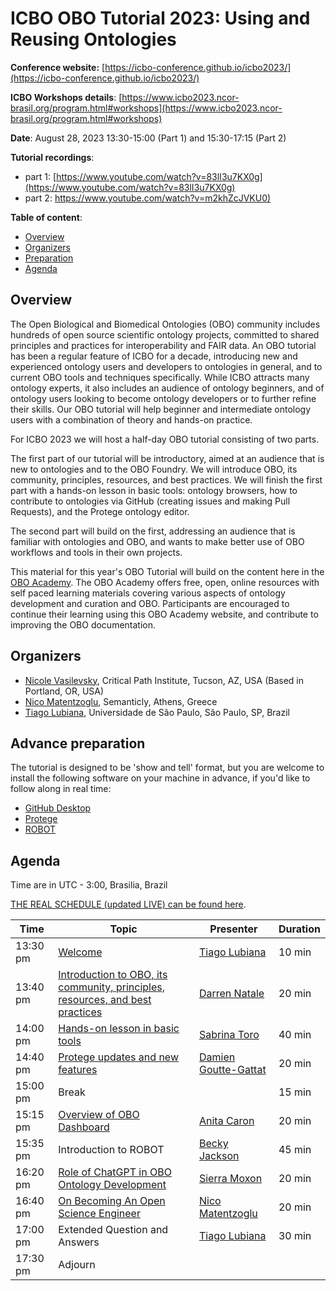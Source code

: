 # ICBO OBO Tutorial 2023: Using and Reusing Ontologies

**Conference website:** [https://icbo-conference.github.io/icbo2023/](https://icbo-conference.github.io/icbo2023/)  

**ICBO Workshops details**: [https://www.icbo2023.ncor-brasil.org/program.html#workshops](https://www.icbo2023.ncor-brasil.org/program.html#workshops)    

**Date**: August 28, 2023 13:30-15:00	(Part 1) and 15:30-17:15 (Part 2) 


**Tutorial recordings**: 

- part 1: [https://www.youtube.com/watch?v=83lI3u7KX0g](https://www.youtube.com/watch?v=83lI3u7KX0g)
- part 2: [https://www.youtube.com/watch?v=m2khZcJVKU0)](https://www.youtube.com/watch?v=m2khZcJVKU0)

**Table of content**: 

- [Overview](#overview)
- [Organizers](#organizers)
- [Preparation](#preparation)
- [Agenda](#agenda)

<a name="overview"></a>

## Overview

The Open Biological and Biomedical Ontologies (OBO) community includes hundreds of open source scientific ontology projects, 
committed to shared principles and practices for interoperability and FAIR data. An OBO tutorial has been a regular feature of ICBO for a decade, introducing new and experienced ontology users and developers to ontologies in general, and to current OBO tools and techniques specifically. While ICBO attracts many ontology experts, it also includes an audience of ontology beginners, and of ontology users looking to become ontology developers or to further refine their skills. Our OBO tutorial will help beginner and intermediate ontology users with a combination of theory and hands-on practice.

For ICBO 2023 we will host a half-day OBO tutorial consisting of two parts.

The first part of our tutorial will be introductory, aimed at an audience that is new to ontologies and to the OBO Foundry. 
We will introduce OBO, its community, principles, resources, and best practices. 
We will finish the first part with a hands-on lesson in basic tools: ontology browsers, how to contribute to ontologies via 
GitHub (creating issues and making Pull Requests), and the Protege ontology editor.

The second part will build on the first, addressing an audience that is familiar with ontologies and OBO, and wants to make better use of 
OBO workflows and tools in their own projects. 

This material for this year's OBO Tutorial will build on the content here in the [OBO Academy](https://oboacademy.github.io/obook/). 
The OBO Academy offers free, open, online resources with self paced learning materials covering various aspects of ontology development and 
curation and OBO. Participants are encouraged to continue their learning using this OBO Academy website, and contribute to improving the 
OBO documentation.

<a name="organizers"></a>

## Organizers

- [Nicole Vasilevsky](https://orcid.org/0000-0001-5208-3432), Critical Path Institute, Tucson, AZ, USA (Based in Portland, OR, USA)
- [Nico Matentzoglu](https://orcid.org/0000-0002-7356-1779), Semanticly, Athens, Greece
- [Tiago Lubiana](https://orcid.org/0000-0003-2473-2313), Universidade de São Paulo, São Paulo, SP, Brazil

<a name="preparation"></a>

## Advance preparation

The tutorial is designed to be 'show and tell' format, but you are welcome to install the following software on your machine in advance, if you'd like to follow along in real time:  

- [GitHub Desktop](https://oboacademy.github.io/obook/reference/github-desktop/)
- [Protege](https://oboacademy.github.io/obook/howto/install-protege/)
- [ROBOT](http://robot.obolibrary.org/)

<a name="agenda"></a>

## Agenda

Time are in UTC - 3:00, Brasilia, Brazil

[THE REAL SCHEDULE (updated LIVE) can be found here](https://docs.google.com/document/d/1Ak54Rv5kZSwCjV1misAxIanq0TLYjh82X4EhFJk-hw8/edit).

| Time | Topic | Presenter | Duration |
| ----------- | ---- | ---- | ---- |
| 13:30 pm  | [Welcome](https://docs.google.com/presentation/d/1Vr9-4-jOVk1rVRl0b7MSlEbc5BUan-V8vOpk5SyWZUg) | [Tiago Lubiana](https://orcid.org/0000-0003-2473-2313) | 10 min |
| 13:40 pm | [Introduction to OBO, its community, principles, resources, and best practices](https://docs.google.com/presentation/d/1vyzC91ZUDSY7CQ0uYj9o9ehvsJlI8KMi/edit?usp=drive_link) | [Darren Natale](https://orcid.org/0000-0001-5809-9523) | 20 min |
| 14:00 pm | [Hands-on lesson in basic tools](https://docs.google.com/document/d/1F5_UQHgVuQX-_LpKCeY3GmvaBwWmtEBOeT-wN_s5i7E/edit) | [Sabrina Toro](https://orcid.org/0000-0002-4142-7153) | 40 min |
| 14:40 pm | [Protege updates and new features](https://docs.google.com/presentation/d/1sS3dcRMQi2oStzgvadyfqpzxBueGe4_8i2RiWYZzpAk/edit#slide=id.ge3274b8b16_2_8) | [Damien Goutte-Gattat](https://orcid.org/0000-0002-6095-8718) | 20 min |
| 15:00 pm | Break | | 15 min |
| 15:15 pm | [Overview of OBO Dashboard](https://docs.google.com/presentation/d/1N-_QARTTVI4pthl7SCH3U1h2s9KumLmCQqS6x8JeOw0/) | [Anita Caron](https://orcid.org/0000-0002-6523-4866) | 20 min |
| 15:35 pm | Introduction to ROBOT | [Becky Jackson](https://orcid.org/0000-0003-4871-5569) | 45 min |
| 16:20 pm | [Role of ChatGPT in OBO Ontology Development](https://docs.google.com/presentation/d/1aWDR6pBXUTyy-5EQ2fOAnDaklP4gr_zivU7fL-UZ4JE/)  | [Sierra Moxon](https://orcid.org/0000-0002-7356-1779) | 20 min |
| 16:40 pm | [On Becoming An Open Science Engineer](https://docs.google.com/presentation/d/10pRosys0P1-7uzqb7W43zqwzCnvh9sbcitoX2u88oTQ/edit#slide=id.g277a6b5340f_0_342) | [Nico Matentzoglu](https://orcid.org/0000-0002-7356-1779)  | 20 min |
| 17:00 pm | Extended Question and Answers | [Tiago Lubiana](https://orcid.org/0000-0003-2473-2313) | 30 min |
| 17:30 pm | Adjourn |

